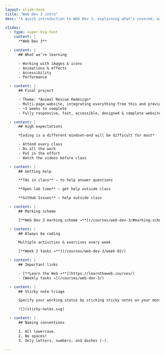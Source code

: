 ```yaml
---
layout: slide-deck
title: "Web Dev 3 intro"
desc: "A quick introduction to Web Dev 3, explaining what’s covered, expectations & marking scheme."

slides:
  - type: super-big-text
    content: |
      **Web Dev 3**

  - content: |
      ## What we’re learning

      - Working with images & icons
      - Animations & effects
      - Accessibility
      - Performance

  - content: |
      ## Final project

      - Theme: *Animal Rescue Redesign*
      - Multi-page website, integrating everything from this and previous terms
      - ~3 weeks to complete
      - Fully responsive, fast, accessible, designed & complete website

  - content: |
      ## High expectations

      *Coding is a different mindset—and will be difficult for most*

      - Attend every class
      - Do all the work
      - Put in the effort
      - Watch the videos before class

  - content: |
      ## Getting help

      **TAs in class** — to help answer questions

      **Open lab time** — get help outside class

      **GitHub Issues** — help outside class

  - content: |
      ## Marking scheme

      [**Web Dev 3 marking scheme ➔**](/courses/web-dev-3/#marking-scheme)

  - content: |
      ## Always be coding

      Multiple activities & exercises every week

      [**Week 2 tasks ➔**](/courses/web-dev-3/week-02/)

  - content: |
      ## Important links

      - [**Learn the Web ➔**](https://learntheweb.courses/)
      - [Weekly tasks ➔](/courses/web-dev-3/)

  - content: |
      ## Sticky note triage

      Specify your working status by sticking sticky notes on your monitor

      ![](sticky-notes.svg)

  - content: |
      ## Naming conventions

      1. All lowercase.
      2. No spaces!
      3. Only letters, numbers, and dashes (-).

---
```

